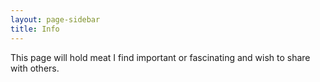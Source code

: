 ```yaml
---
layout: page-sidebar
title: Info
---
```

This page will hold meat I find important or fascinating and wish to share with others.
